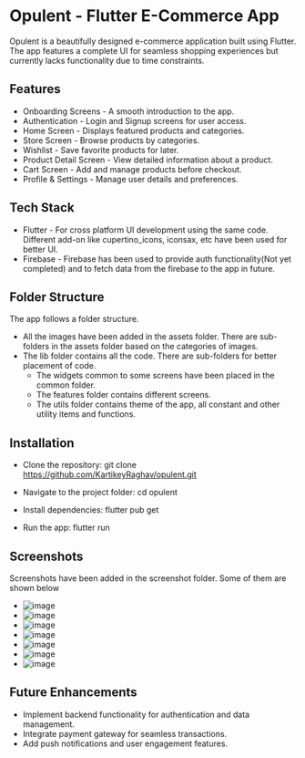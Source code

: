 # Opulent - Flutter E-Commerce App

Opulent is a beautifully designed e-commerce application built using Flutter. The app features a complete UI for seamless shopping experiences but currently lacks functionality due to time constraints.

## Features

- Onboarding Screens - A smooth introduction to the app.
- Authentication - Login and Signup screens for user access.
- Home Screen - Displays featured products and categories.
- Store Screen - Browse products by categories.
- Wishlist - Save favorite products for later.
- Product Detail Screen - View detailed information about a product.
- Cart Screen - Add and manage products before checkout.
- Profile & Settings - Manage user details and preferences.

## Tech Stack

- Flutter - For cross platform UI development using the same code.
  Different add-on like cupertino_icons, iconsax, etc have been used for better UI.
- Firebase - Firebase has been used to provide auth functionality(Not yet completed) and to fetch data from the firebase to the app in future.

## Folder Structure

The app follows a folder structure.
- All the images have been added in the assets folder. There are sub-folders in the assets folder based on the categories of images.
- The lib folder contains all the code. There are sub-folders for better placement of code.
  - The widgets common to some screens have been placed in the common folder.
  - The features folder contains different screens.
  - The utils folder contains theme of the app, all constant and other utility items and functions.

## Installation

- Clone the repository:
  git clone https://github.com/KartikeyRaghav/opulent.git

- Navigate to the project folder:
  cd opulent

- Install dependencies:
  flutter pub get

- Run the app:
  flutter run

## Screenshots

Screenshots have been added in the screenshot folder. Some of them are shown below

- ![image](/screenshots/Screenshot_2025-02-16-23-47-45-232_com.kartikeyraghav.opulent.jpg)
- ![image](/screenshots/Screenshot_2025-02-16-23-47-49-856_com.kartikeyraghav.opulent.jpg)
- ![image](/screenshots/Screenshot_2025-02-16-23-48-12-086_com.kartikeyraghav.opulent.jpg)
- ![image](/screenshots/Screenshot_2025-02-16-23-48-21-552_com.kartikeyraghav.opulent.jpg)
- ![image](/screenshots/Screenshot_2025-02-16-23-48-41-184_com.kartikeyraghav.opulent.jpg)
- ![image](/screenshots/Screenshot_2025-02-16-23-48-43-943_com.kartikeyraghav.opulent.jpg)
- ![image](/screenshots/Screenshot_2025-02-16-23-48-55-190_com.kartikeyraghav.opulent.jpg)

## Future Enhancements

- Implement backend functionality for authentication and data management.
- Integrate payment gateway for seamless transactions.
- Add push notifications and user engagement features.
